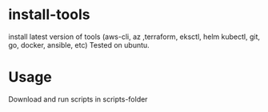 # install-tools
install latest version of tools (aws-cli, az ,terraform, eksctl, helm kubectl, git, go, docker, ansible, etc)
Tested on ubuntu.

# Usage

Download and run scripts in scripts-folder